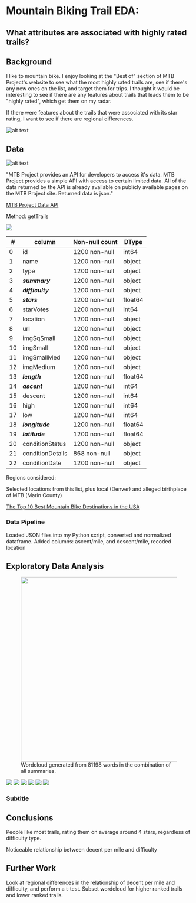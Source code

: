 # Mountain Biking Trail EDA: 
## What attributes are associated with highly rated trails?

## Background

I like to mountain bike. I enjoy looking at the "Best of" section of MTB Project's website to see what the most highly rated trails are, see if there's any new ones on the list, and target them for trips. I thought it would be interesting to see if there are any features about trails that leads them to be "highly rated", which get them on my radar. 

If there were features about the trails that were associated with its star rating, I want to see if there are regional differences.

![alt text](https://raw.githubusercontent.com/jeffbauerle/MTB-Trail-EDA/master/images/top_rated.png)


## Data

![alt text](https://holimont.com/wp-content/uploads/2020/03/mtb_project.png)


"MTB Project provides an API for developers to access it's data. MTB Project provides a simple API with access to certain limited data. All of the data returned by the API is already available on publicly available pages on the MTB Project site. Returned data is json."

[MTB Project Data API](https://www.mtbproject.com/data)

Method: getTrails

<img src="https://raw.githubusercontent.com/jeffbauerle/MTB-Trail-EDA/master/images/raw_data_example.png">

|#  | column   | Non-null count  | DType  | 
|---|---|---|---|
| 0  | id  |  1200 non-null | int64  |
|  1 | name  | 1200 non-null  |  object |
|  2 | type  |  1200 non-null | object  |
|  3 | ***summary***  |  1200 non-null | object  |
|  4 | ***difficulty***  | 1200 non-null  | object  |
|  5 | ***stars***  | 1200 non-null  | float64  |
|   6| starVotes  |  1200 non-null | int64  |
|   7| location  | 1200 non-null  | object  |
|   8| url  | 1200 non-null  | object  |
|   9|  imgSqSmall | 1200 non-null  | object  |
|   10| imgSmall  | 1200 non-null  | object  |
|   11| imgSmallMed  | 1200 non-null  | object  |
|   12| imgMedium  | 1200 non-null  | object  |
|   13| ***length***  | 1200 non-null  | float64  |
|   14| ***ascent***  | 1200 non-null  | int64  |
|   15| descent  | 1200 non-null  | int64  |
|   16| high  | 1200 non-null  | int64  |
|   17| low  |  1200 non-null | int64  |
|   18| ***longitude***  | 1200 non-null  | float64  |
|   19| ***latitude***  | 1200 non-null  | float64  |
|   20| conditionStatus  | 1200 non-null  | object  |
|   21| conditionDetails  | 868 non-null  | object  |
|   22| conditionDate  | 1200 non-null  | object  |



Regions considered:

Selected locations from this list, plus local (Denver) and alleged birthplace of MTB (Marin County)

[The Top 10 Best Mountain Bike Destinations in the USA](https://www.singletracks.com/mtb-trails/the-top-10-best-mountain-bike-destinations-in-the-usa/)

### Data Pipeline
Loaded JSON files into my Python script, converted and normalized dataframe. Added columns: ascent/mile, and descent/mile, recoded location


## Exploratory Data Analysis

<figure>
<img src="https://raw.githubusercontent.com/jeffbauerle/MTB-Trail-EDA/master/images/wordcloud_bike_after.png"
    width="1000" height="500"/>
    <figcaption>Wordcloud generated from 81198 words in the combination of all summaries.</figcaption>
</figure>

<img src="https://raw.githubusercontent.com/jeffbauerle/MTB-Trail-EDA/master/images/stars_by_difficulty.png">

<img src="https://raw.githubusercontent.com/jeffbauerle/MTB-Trail-EDA/master/images/ascent_per_trail.png">
<img src="https://raw.githubusercontent.com/jeffbauerle/MTB-Trail-EDA/master/images/length_per_trail.png">
<img src="https://raw.githubusercontent.com/jeffbauerle/MTB-Trail-EDA/master/images/descent_per_mile.png">
<img src="https://raw.githubusercontent.com/jeffbauerle/MTB-Trail-EDA/master/images/apm_by_difficulty.png">
<img src="https://raw.githubusercontent.com/jeffbauerle/MTB-Trail-EDA/master/images/dpm_by_difficulty.png">


### Subtitle


## Conclusions
People like most trails, rating them on average around 4 stars, regardless of difficulty type.

Noticeable relationship between decent per mile and difficulty


## Further Work

Look at regional differences in the relationship of decent per mile and difficulty, and perform a t-test.
Subset wordcloud for higher ranked trails and lower ranked trails.

